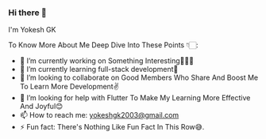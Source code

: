 ### Hi there 👋
I'm Yokesh GK

To Know More About Me Deep Dive Into These Points 👇🏻:

- 🔭 I’m currently working on Something Interesting🧑🏻‍💻
- 🌱 I’m currently learning full-stack development🎯
- 👯 I’m looking to collaborate on Good Members Who Share And Boost Me To Learn More Development✌️ 
- 🤔 I’m looking for help with Flutter To Make My Learning More Effective And Joyful😊
- 📫 How to reach me: yokeshgk2003@gmail.com
- ⚡ Fun fact: There's Nothing Like Fun Fact In This Row😅.
